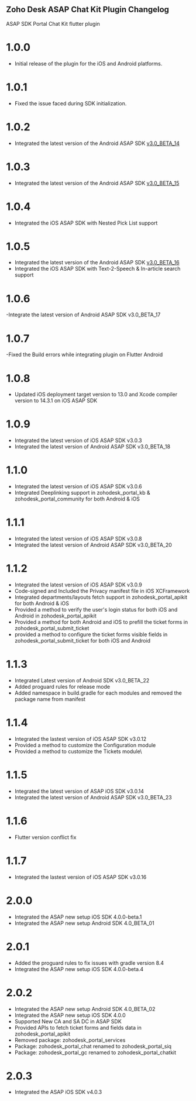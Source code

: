 ## Zoho Desk ASAP Chat Kit Plugin Changelog

ASAP SDK Portal Chat Kit flutter plugin

# 1.0.0

- Initial release of the plugin for the iOS and Android platforms.

# 1.0.1

- Fixed the issue faced during SDK initialization.

# 1.0.2

- Integrated the latest version of the Android ASAP SDK [v3.0_BETA_14](https://help.zoho.com/portal/en/kb/desk/developer-space/asap/android-sdk/articles/working-with-the-asap-sdk-for-android-version#30_BETA-14)

# 1.0.3

- Integrated the latest version of the Android ASAP SDK [v3.0_BETA_15](https://help.zoho.com/portal/en/kb/desk/developer-space/asap/android-sdk/articles/working-with-the-asap-sdk-for-android-version#30_BETA-15)

# 1.0.4

- Integrated the iOS ASAP SDK with Nested Pick List support

# 1.0.5
- Integrated the latest version of the Android ASAP SDK [v3.0_BETA_16](https://help.zoho.com/portal/en/kb/desk/developer-space/asap/android-sdk/articles/working-with-the-asap-sdk-for-android-version#30_BETA-16)
- Integrated the iOS ASAP SDK with Text-2-Speech & In-article search support

# 1.0.6
-Integrate the latest version of Android ASAP SDK v3.0_BETA_17

# 1.0.7
-Fixed the Build errors while integrating plugin on Flutter Android

# 1.0.8
- Updated iOS deployment target version to 13.0 and Xcode compiler version to 14.3.1 on iOS ASAP SDK

# 1.0.9
- Integrated the latest version of iOS ASAP SDK v3.0.3
- Integrated the latest version of Android ASAP SDK v3.0_BETA_18

# 1.1.0
- Integrated the latest version of iOS ASAP SDK v3.0.6
- Integrated Deeplinking support in zohodesk_portal_kb & zohodesk_portal_community for both Android & iOS

# 1.1.1
- Integrated the latest version of iOS ASAP SDK v3.0.8
- Integrated the latest version of Android ASAP SDK v3.0_BETA_20

# 1.1.2
- Integrated the latest version of iOS ASAP SDK v3.0.9
- Code-signed and Included the Privacy manifest file in iOS XCFramework
- Integrated departments/layouts fetch support in zohodesk_portal_apikit for both Android & iOS
- Provided a method to verify the user's login status for both iOS and Android in zohodesk_portal_apikit
- Provided a method for both Android and iOS to prefill the ticket forms in zohodesk_portal_submit_ticket
- provided a method to configure the ticket forms visible fields in zohodesk_portal_submit_ticket for both iOS and Android

# 1.1.3
- Integrated Latest version of Android SDK v3.0_BETA_22
- Added proguard rules for release mode
- Added namespace in build.gradle for each modules and removed the package name from manifest
  
# 1.1.4
- Integrated the lastest version of iOS ASAP SDK v3.0.12
- Provided a method to customize the Configuration module
- Provided a method to customize the Tickets module\

# 1.1.5
- Integrated the latest version of ASAP iOS SDK v3.0.14
- Integrated the latest version of Android ASAP SDK v3.0_BETA_23

# 1.1.6
- Flutter version conflict fix

# 1.1.7
- Integrated the lastest version of iOS ASAP SDK v3.0.16

# 2.0.0
- Integrated the ASAP new setup iOS SDK 4.0.0-beta.1
- Integrated the ASAP new setup Android SDK 4.0_BETA_01

# 2.0.1
- Added the proguard rules to fix issues with gradle version 8.4
- Integrated the ASAP new setup iOS SDK 4.0.0-beta.4

# 2.0.2
- Integrated the ASAP new setup Android SDK 4.0_BETA_02
- Integrated the ASAP new setup iOS SDK 4.0.0
- Supported New CA and SA DC in ASAP SDK
- Provided APIs to fetch ticket forms and fields data in zohodesk_portal_apikit
- Removed package: zohodesk_portal_services
- Package: zohodesk_portal_chat renamed to zohodesk_portal_siq
- Package: zohodesk_portal_gc renamed to zohodesk_portal_chatkit

# 2.0.3
- Integrated the ASAP iOS SDK v4.0.3
